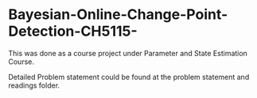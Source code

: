 # Bayesian-Online-Change-Point-Detection-CH5115-
This was done as a course project under Parameter and State Estimation Course. 

Detailed Problem statement could be found at the problem statement and readings folder.
